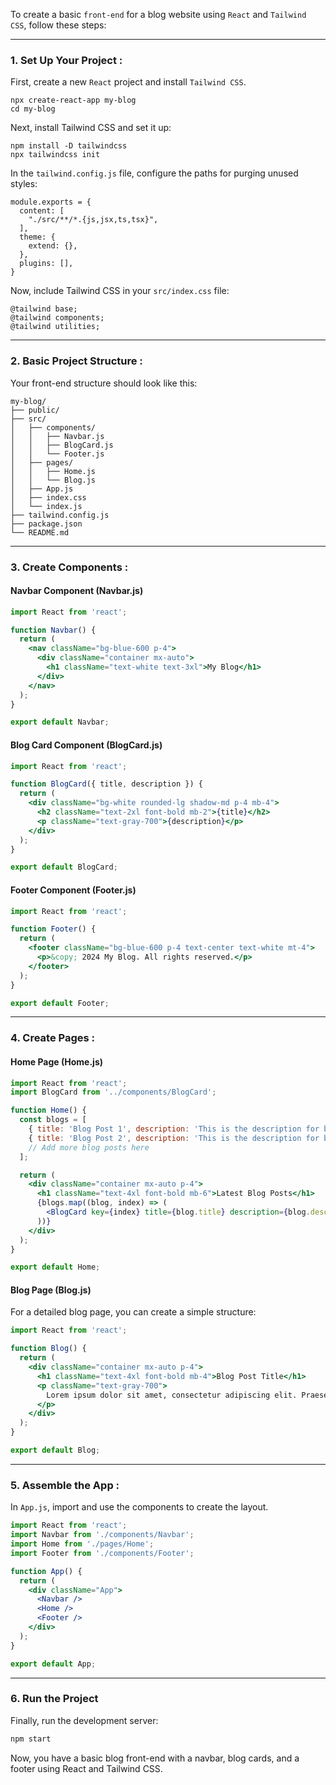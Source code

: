 To create a basic `front-end` for a blog website using `React` and `Tailwind CSS`, follow these steps:

---

### 1.  Set Up Your Project :

First, create a new `React` project and install `Tailwind CSS`.

    npx create-react-app my-blog
    cd my-blog

Next, install Tailwind CSS and set it up:

    npm install -D tailwindcss
    npx tailwindcss init

In the `tailwind.config.js` file, configure the paths for purging unused styles:

    module.exports = {
      content: [
        "./src/**/*.{js,jsx,ts,tsx}",
      ],
      theme: {
        extend: {},
      },
      plugins: [],
    }

Now, include Tailwind CSS in your `src/index.css` file:


    @tailwind base;
    @tailwind components;
    @tailwind utilities;

---

### 2.  Basic Project Structure :

Your front-end structure should look like this:

```
my-blog/
├── public/
├── src/
│   ├── components/
│   │   ├── Navbar.js
│   │   ├── BlogCard.js
│   │   └── Footer.js
│   ├── pages/
│   │   ├── Home.js
│   │   └── Blog.js
│   ├── App.js
│   ├── index.css
│   └── index.js
├── tailwind.config.js
├── package.json
└── README.md
```

---

### 3.  Create Components :

#### Navbar Component (Navbar.js)

```jsx
import React from 'react';

function Navbar() {
  return (
    <nav className="bg-blue-600 p-4">
      <div className="container mx-auto">
        <h1 className="text-white text-3xl">My Blog</h1>
      </div>
    </nav>
  );
}

export default Navbar;
```

#### Blog Card Component (BlogCard.js)

```jsx
import React from 'react';

function BlogCard({ title, description }) {
  return (
    <div className="bg-white rounded-lg shadow-md p-4 mb-4">
      <h2 className="text-2xl font-bold mb-2">{title}</h2>
      <p className="text-gray-700">{description}</p>
    </div>
  );
}

export default BlogCard;
```

#### Footer Component (Footer.js)

```jsx
import React from 'react';

function Footer() {
  return (
    <footer className="bg-blue-600 p-4 text-center text-white mt-4">
      <p>&copy; 2024 My Blog. All rights reserved.</p>
    </footer>
  );
}

export default Footer;
```

---

### 4.  Create Pages :

#### Home Page (Home.js)

```jsx
import React from 'react';
import BlogCard from '../components/BlogCard';

function Home() {
  const blogs = [
    { title: 'Blog Post 1', description: 'This is the description for blog post 1.' },
    { title: 'Blog Post 2', description: 'This is the description for blog post 2.' },
    // Add more blog posts here
  ];

  return (
    <div className="container mx-auto p-4">
      <h1 className="text-4xl font-bold mb-6">Latest Blog Posts</h1>
      {blogs.map((blog, index) => (
        <BlogCard key={index} title={blog.title} description={blog.description} />
      ))}
    </div>
  );
}

export default Home;
```

#### Blog Page (Blog.js)

For a detailed blog page, you can create a simple structure:

```jsx
import React from 'react';

function Blog() {
  return (
    <div className="container mx-auto p-4">
      <h1 className="text-4xl font-bold mb-4">Blog Post Title</h1>
      <p className="text-gray-700">
        Lorem ipsum dolor sit amet, consectetur adipiscing elit. Praesent at vehicula sapien.
      </p>
    </div>
  );
}

export default Blog;
```

---

### 5.  Assemble the App :

In `App.js`, import and use the components to create the layout.

```jsx
import React from 'react';
import Navbar from './components/Navbar';
import Home from './pages/Home';
import Footer from './components/Footer';

function App() {
  return (
    <div className="App">
      <Navbar />
      <Home />
      <Footer />
    </div>
  );
}

export default App;
```

---

### 6. **Run the Project**

Finally, run the development server:

```bash
npm start
```

Now, you have a basic blog front-end with a navbar, blog cards, and a footer using React and Tailwind CSS.
